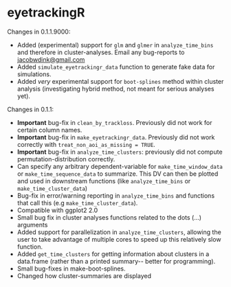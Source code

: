 # eyetrackingR 

Changes in 0.1.1.9000:

* Added (experimental) support for `glm` and `glmer` in `analyze_time_bins` and therefore in cluster-analyses. Email any bug-reports to jacobwdink@gmail.com
* Added `simulate_eyetrackingr_data` function to generate fake data for simulations.
* Added *very* experimental support for `boot-splines` method within cluster analysis (investigating hybrid method, not meant for serious analyses yet).

Changes in 0.1.1:

* **Important** bug-fix in `clean_by_trackloss`. Previously did not work for certain column names.
* **Important** bug-fix in `make_eyetrackingr_data`. Previously did not work correctly with `treat_non_aoi_as_missing = TRUE`.
* **Important** bug-fix in `analyze_time_clusters`: previously did not compute permutation-distribution correctly.
* Can specify any arbitrary dependent-variable for `make_time_window_data` or `make_time_sequence_data` to summarize. This DV can then be plotted and used in downstream functions (like `analyze_time_bins` or `make_time_cluster_data`)
* Bug-fix in error/warning reporting in `analyze_time_bins` and functions that call this (e.g `make_time_cluster_data`).
* Compatible with ggplot2 2.0
* Small bug fix in cluster analyses functions related to the dots (...) arguments
* Added support for parallelization in `analyze_time_clusters`, allowing the user to take advantage of multiple cores to speed up this relatively slow function.
* Added `get_time_clusters` for getting information about clusters in a data.frame (rather than a printed summary-- better for programming).
* Small bug-fixes in make-boot-splines.
* Changed how cluster-summaries are displayed